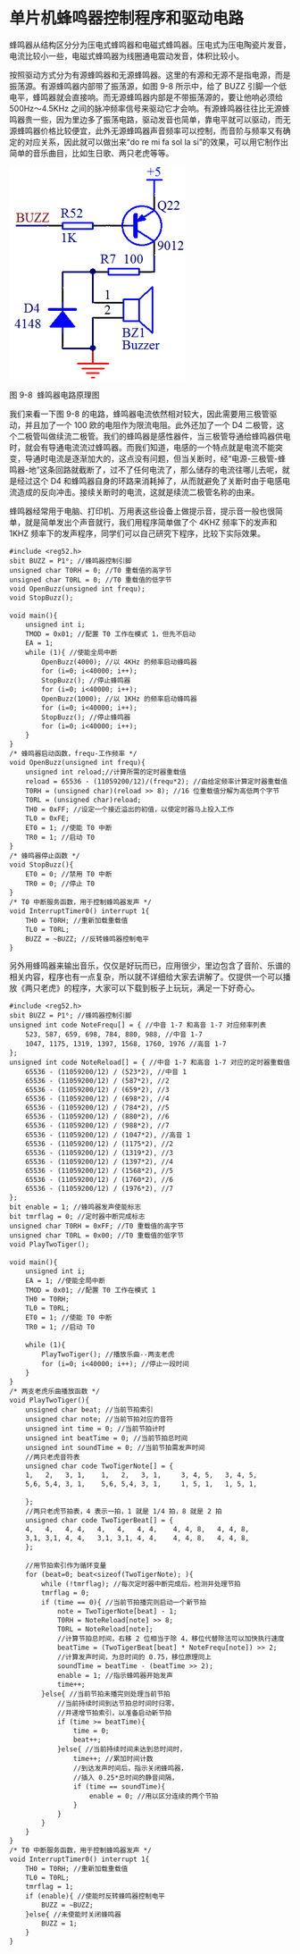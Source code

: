 # 单片机蜂鸣器控制程序和驱动电路

蜂鸣器从结构区分分为压电式蜂鸣器和电磁式蜂鸣器。压电式为压电陶瓷片发音，电流比较小一些，电磁式蜂鸣器为线圈通电震动发音，体积比较小。

按照驱动方式分为有源蜂鸣器和无源蜂鸣器。这里的有源和无源不是指电源，而是振荡源。有源蜂鸣器内部带了振荡源，如图 9-8 所示中，给了 BUZZ 引脚一个低电平，蜂鸣器就会直接响。而无源蜂鸣器内部是不带振荡源的，要让他响必须给 500Hz～4.5KHz 之间的脉冲频率信号来驱动它才会响。有源蜂鸣器往往比无源蜂鸣器贵一些，因为里边多了振荡电路，驱动发音也简单，靠电平就可以驱动，而无源蜂鸣器价格比较便宜，此外无源蜂鸣器声音频率可以控制，而音阶与频率又有确定的对应关系，因此就可以做出来“do re mi fa sol la si”的效果，可以用它制作出简单的音乐曲目，比如生日歌、两只老虎等等。

![图 9-8  蜂鸣器电路原理图](img/145cb55e80285c28abac7cf0a593a59f.jpg)

图 9-8  蜂鸣器电路原理图

我们来看一下图 9-8 的电路，蜂鸣器电流依然相对较大，因此需要用三极管驱动，并且加了一个 100 欧的电阻作为限流电阻。此外还加了一个 D4 二极管，这个二极管叫做续流二极管。我们的蜂鸣器是感性器件，当三极管导通给蜂鸣器供电时，就会有导通电流流过蜂鸣器。而我们知道，电感的一个特点就是电流不能突变，导通时电流是逐渐加大的，这点没有问题，但当关断时，经“电源-三极管-蜂鸣器-地”这条回路就截断了，过不了任何电流了，那么储存的电流往哪儿去呢，就是经过这个 D4 和蜂鸣器自身的环路来消耗掉了，从而就避免了关断时由于电感电流造成的反向冲击。接续关断时的电流，这就是续流二极管名称的由来。

蜂鸣器经常用于电脑、打印机、万用表这些设备上做提示音，提示音一般也很简单，就是简单发出个声音就行，我们用程序简单做了个 4KHZ 频率下的发声和 1KHZ 频率下的发声程序，同学们可以自己研究下程序，比较下实际效果。

```
#include <reg52.h>
sbit BUZZ = P1⁶; //蜂鸣器控制引脚
unsigned char T0RH = 0; //T0 重载值的高字节
unsigned char T0RL = 0; //T0 重载值的低字节
void OpenBuzz(unsigned int frequ);
void StopBuzz();

void main(){
    unsigned int i;
    TMOD = 0x01; //配置 T0 工作在模式 1，但先不启动
    EA = 1;
    while (1){ //使能全局中断
        OpenBuzz(4000); //以 4KHz 的频率启动蜂鸣器
        for (i=0; i<40000; i++);
        StopBuzz(); //停止蜂鸣器
        for (i=0; i<40000; i++);
        OpenBuzz(1000); //以 1KHz 的频率启动蜂鸣器
        for (i=0; i<40000; i++);
        StopBuzz(); //停止蜂鸣器
        for (i=0; i<40000; i++);
    }
}
/* 蜂鸣器启动函数，frequ-工作频率 */
void OpenBuzz(unsigned int frequ){
    unsigned int reload;//计算所需的定时器重载值
    reload = 65536 - (11059200/12)/(frequ*2); //由给定频率计算定时器重载值
    T0RH = (unsigned char)(reload >> 8); //16 位重载值分解为高低两个字节
    T0RL = (unsigned char)reload;
    TH0 = 0xFF; //设定一个接近溢出的初值，以使定时器马上投入工作
    TL0 = 0xFE;
    ET0 = 1; //使能 T0 中断
    TR0 = 1; //启动 T0
}
/* 蜂鸣器停止函数 */
void StopBuzz(){
    ET0 = 0; //禁用 T0 中断
    TR0 = 0; //停止 T0
}
/* T0 中断服务函数，用于控制蜂鸣器发声 */
void InterruptTimer0() interrupt 1{
    TH0 = T0RH; //重新加载重载值
    TL0 = T0RL;
    BUZZ = ~BUZZ; //反转蜂鸣器控制电平
}
```

另外用蜂鸣器来输出音乐，仅仅是好玩而已，应用很少，里边包含了音阶、乐谱的相关内容，程序也有一点复杂，所以就不详细给大家去讲解了。仅提供一个可以播放《两只老虎》的程序，大家可以下载到板子上玩玩，满足一下好奇心。

```
#include <reg52.h>
sbit BUZZ = P1⁶; //蜂鸣器控制引脚
unsigned int code NoteFrequ[] = { //中音 1-7 和高音 1-7 对应频率列表
    523, 587, 659, 698, 784, 880, 988, //中音 1-7
    1047, 1175, 1319, 1397, 1568, 1760, 1976 //高音 1-7
};
unsigned int code NoteReload[] = { //中音 1-7 和高音 1-7 对应的定时器重载值
    65536 - (11059200/12) / (523*2), //中音 1
    65536 - (11059200/12) / (587*2), //2
    65536 - (11059200/12) / (659*2), //3
    65536 - (11059200/12) / (698*2), //4
    65536 - (11059200/12) / (784*2), //5
    65536 - (11059200/12) / (880*2), //6
    65536 - (11059200/12) / (988*2), //7
    65536 - (11059200/12) / (1047*2), //高音 1
    65536 - (11059200/12) / (1175*2), //2
    65536 - (11059200/12) / (1319*2), //3
    65536 - (11059200/12) / (1397*2), //4
    65536 - (11059200/12) / (1568*2), //5
    65536 - (11059200/12) / (1760*2), //6
    65536 - (11059200/12) / (1976*2), //7
};
bit enable = 1; //蜂鸣器发声使能标志
bit tmrflag = 0; //定时器中断完成标志
unsigned char T0RH = 0xFF; //T0 重载值的高字节
unsigned char T0RL = 0x00; //T0 重载值的低字节
void PlayTwoTiger();

void main(){
    unsigned int i;
    EA = 1; //使能全局中断
    TMOD = 0x01; //配置 T0 工作在模式 1
    TH0 = T0RH;
    TL0 = T0RL;
    ET0 = 1; //使能 T0 中断
    TR0 = 1; //启动 T0

    while (1){
        PlayTwoTiger(); //播放乐曲--两支老虎
        for (i=0; i<40000; i++); //停止一段时间
    }
}
/* 两支老虎乐曲播放函数 */
void PlayTwoTiger(){
    unsigned char beat; //当前节拍索引
    unsigned char note; //当前节拍对应的音符
    unsigned int time = 0; //当前节拍计时
    unsigned int beatTime = 0; //当前节拍总时间
    unsigned int soundTime = 0; //当前节拍需发声时间
    //两只老虎音符表
    unsigned char code TwoTigerNote[] = {
    1,   2,   3, 1,    1,   2,   3, 1,     3, 4, 5,   3, 4, 5,
    5,6, 5,4, 3, 1,    5,6, 5,4, 3, 1,     1, 5, 1,   1, 5, 1,

    };
    //两只老虎节拍表，4 表示一拍，1 就是 1/4 拍，8 就是 2 拍
    unsigned char code TwoTigerBeat[] = {
    4,   4,   4, 4,   4,   4,   4, 4,    4, 4, 8,   4, 4, 8,
    3,1, 3,1, 4, 4,   3,1, 3,1, 4, 4,    4, 4, 8,   4, 4, 8,
    };

    //用节拍索引作为循环变量
    for (beat=0; beat<sizeof(TwoTigerNote); ){
        while (!tmrflag); //每次定时器中断完成后，检测并处理节拍
        tmrflag = 0;
        if (time == 0){ //当前节拍播完则启动一个新节拍
            note = TwoTigerNote[beat] - 1;
            T0RH = NoteReload[note] >> 8;
            T0RL = NoteReload[note];
            //计算节拍总时间，右移 2 位相当于除 4，移位代替除法可以加快执行速度
            beatTime = (TwoTigerBeat[beat] * NoteFrequ[note]) >> 2;
            //计算发声时间，为总时间的 0.75，移位原理同上
            soundTime = beatTime - (beatTime >> 2);
            enable = 1; //指示蜂鸣器开始发声
            time++;
        }else{ //当前节拍未播完则处理当前节拍
            //当前持续时间到达节拍总时间时归零，
            //并递增节拍索引，以准备启动新节拍
            if (time >= beatTime){
                time = 0;
                beat++;
            }else{ //当前持续时间未达到总时间时，
                time++; //累加时间计数
                //到达发声时间后，指示关闭蜂鸣器，
                //插入 0.25*总时间的静音间隔，
                if (time == soundTime){
                    enable = 0; //用以区分连续的两个节拍
                }
            }
        }
    }
}
/* T0 中断服务函数，用于控制蜂鸣器发声 */
void InterruptTimer0() interrupt 1{
    TH0 = T0RH; //重新加载重载值
    TL0 = T0RL;
    tmrflag = 1;
    if (enable){ //使能时反转蜂鸣器控制电平
        BUZZ = ~BUZZ;
    }else{ //未使能时关闭蜂鸣器
        BUZZ = 1;
    }
}
```